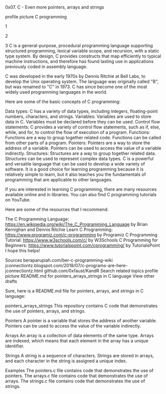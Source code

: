 0x07. C - Even more pointers, arrays and strings


profile picture
C programming 


1

2

3
C is a general-purpose, procedural programming language supporting structured programming, lexical variable scope, and recursion, with a static type system. By design, C provides constructs that map efficiently to typical machine instructions, and therefore has found lasting use in applications previously coded in assembly language.

C was developed in the early 1970s by Dennis Ritchie at Bell Labs, to develop the Unix operating system. The language was originally called "B", but was renamed to "C" in 1973. C has since become one of the most widely used programming languages in the world.

Here are some of the basic concepts of C programming:

Data types: C has a variety of data types, including integers, floating-point numbers, characters, and strings.
Variables: Variables are used to store data in C. Variables must be declared before they can be used.
Control flow statements: C provides a variety of control flow statements, such as if, else, while, and for, to control the flow of execution of a program.
Functions: Functions are a way to group together related code. Functions can be called from other parts of a program.
Pointers: Pointers are a way to store the address of a variable. Pointers can be used to access the value of a variable indirectly.
Structures: Structures are a way to group together related data. Structures can be used to represent complex data types.
C is a powerful and versatile language that can be used to develop a wide variety of software. It is a good choice for learning programming because it is relatively simple to learn, but it also teaches you the fundamentals of programming that are applicable to other languages.

If you are interested in learning C programming, there are many resources available online and in libraries. You can also find C programming tutorials on YouTube.

Here are some of the resources that I recommend:

The C Programming Language: https://en.wikipedia.org/wiki/The_C_Programming_Language by Brian Kernighan and Dennis Ritchie
Learn C Programming: https://www.programiz.com/c-programming by Programiz
C Programming Tutorial: https://www.w3schools.com/c/ by W3Schools
C Programming for Beginners: https://www.tutorialspoint.com/cprogramming/ by TutorialsPoint
I hope this helps!

Sources
beraparupiah.com/ber-c-programming-wiki
jconnectiontz.blogspot.com/2018/07/c-programs-are-here-jconnectiontz.html
github.com/0xfaust/KandR
Search related topics
profile picture
README.md for pointers_arrays_strings in C language 
View other drafts






















Sure, here is a README.md file for pointers, arrays, and strings in C language:

pointers_arrays_strings
This repository contains C code that demonstrates the use of pointers, arrays, and strings.

Pointers
A pointer is a variable that stores the address of another variable. Pointers can be used to access the value of the variable indirectly.

Arrays
An array is a collection of data elements of the same type. Arrays are indexed, which means that each element in the array has a unique identifier.

Strings
A string is a sequence of characters. Strings are stored in arrays, and each character in the string is assigned a unique index.

Examples
The pointers.c file contains code that demonstrates the use of pointers. The arrays.c file contains code that demonstrates the use of arrays. The strings.c file contains code that demonstrates the use of strings.
